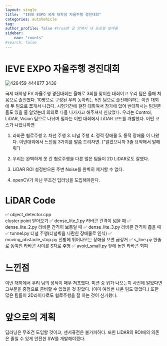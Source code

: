 ```yaml
---
layout: single
title:  "IEVE EXPO 국제 대학생 자율주행 경진대회"
categories: autoVehicle
tag: 
author_profile: false #true면 글 안에서 내 프로필 보여줌
sidebar:
    nav: "counts"
#search: false
---
```


# IEVE EXPO 자율주행 경진대회
![426459_444877_3436](https://github.com/jwjungwoo/jwjungwoo.github.io/assets/140131247/92769523-b9f0-4036-a35a-0b4bced711d2)   

국제 대학생 EV 자율주행 경진대회는 올해로 3회를 맞이한 대회이고 우리 팀은 올해 처음으로 출전했다. 10명으로 구성된 우리 동아리는 5인 팀으로 출전해야하는 이번 대회에 두 팀으로 쪼개서 나갔다. 
시험기간에 걸친 대회여서 참가에 있어 반대하시는 팀원분들도 있을 줄 알았는데 의외로 다들 나가자고 해주셔서 신났었다. 우리는 Control, LiDAR, Vision 팀으로 나뉘며 필자는 
이번 대회에서 LiDAR 코드를 개발했다. 어떤 코스가 나왔냐하면 
1. 라바콘 협로주행 2. 차선 주행 3. 터널 주행 4. 정적 장애물 5. 동적 장애물 이 나왔다. 이번대회에서 느낀점 3가지를 말씀 드리자면. \(\"알겠으니까 3줄 요약해서 말해줘\"\)   

   
1. 우리는 완벽하게 못 간 협로주행을 다른 많은 팀들이 2D LiDAR로도 잘했다.   
2. LiDAR ROI 설정만으론 주변 Noise를 완벽히 제거할 수 없다.   
3. openCV가 아닌 무조건 딥러닝을 도입해야한다.

# LiDAR Code
✅ object_detector.cpp  
cluster point 받아오기
✅ dense_lite_1.py
라바콘 간격이 넓을 때
✅ dense_lite_2.py
라바콘 간격이 보통일 때
✅ dense_lite_3.py
라바콘 간격이 좁을 때
✅ tunnel.py
터널 주행(터널벽을 나란한 장애물로 인식)
✅ moving_obstacle_stop.py
전방에 튀어나오는 장애물 보면 급정거
✅ s_line.py
한줄로 놓여진 라바콘 사이를 S자로 주행
✅ avoid_small.py
앞에 높인 라바콘 회피

# 느낀점
이번 대회에서 우리 팀의 성적이 매우 저조했다. 미션 중 뭐가 나오는지 사전에 알았다면 그부분을 중점으로 준비할 수 있었을 것 같았다. (이미 여러번 나온 팀도 많았다.) 또한 많은 팀들이 2D라이다로도 협로주행을 잘 하는 것이 신기했다. 

# 앞으로의 계획
딥러닝은 무조건 도입할 것이고, 센서퓨전은 불가피하다. 또한 LiDAR의 ROI에의 의존은 줄일 수 있게 안전한 SW를 개발해야겠다.
